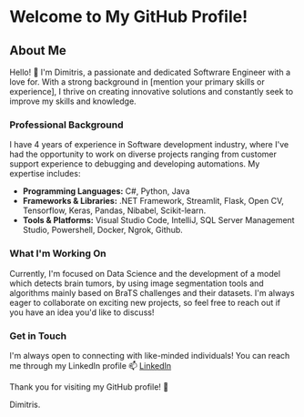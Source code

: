 # Welcome to My GitHub Profile!

## About Me

Hello! 👋 I'm Dimitris, a passionate and dedicated Softwrare Engineer with a love for. With a strong background in [mention your primary skills or experience], I thrive on creating innovative solutions and constantly seek to improve my skills and knowledge.

### Professional Background

I have 4 years of experience in Software development industry, where I've had the opportunity to work on diverse projects ranging from customer support experience to debugging and developing automations. My expertise includes:

- **Programming Languages:** C#, Python, Java
- **Frameworks & Libraries:** .NET Framework, Streamlit, Flask, Open CV, Tensorflow, Keras, Pandas, Nibabel, Scikit-learn.
- **Tools & Platforms:** Visual Studio Code, IntelliJ, SQL Server Management Studio, Powershell, Docker, Ngrok, Github.

### What I'm Working On

Currently, I'm focused on Data Science and the development of a model which detects brain tumors, by using image segmentation tools and algorithms mainly based on BraTS challenges and their datasets. I'm always eager to collaborate on exciting new projects, so feel free to reach out if you have an idea you'd like to discuss!

### Get in Touch

I'm always open to connecting with like-minded individuals! You can reach me through my LinkedIn profile 📫 [LinkedIn](https://www.linkedin.com/in/dimitris-sinanis-5a58aa153/)

Thank you for visiting my GitHub profile! 🚀

Dimitris.

<!---
jimsnns/jimsnns is a ✨ special ✨ repository because its `README.md` (this file) appears on your GitHub profile.
You can click the Preview link to take a look at your changes.
--->
